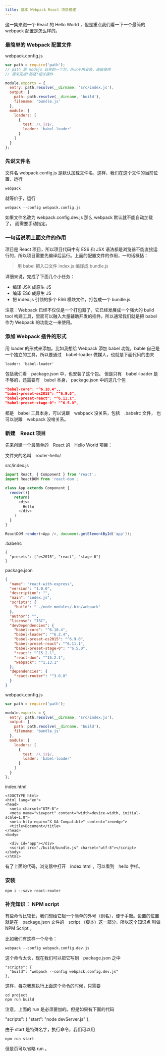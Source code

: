 ```yaml
---
title: 基本 Webpack React 项目搭建
---
```


这一集来跑一个 React 的 Hello World ，但是重点我们看一下一个最简的
webpack 配置是怎么样的。


### 最简单的 Webpack 配置文件


webpack.config.js

```js
var path = require('path');
// path 是 nodejs 自带的一个包，所以不用安装，直接使用
// 用来完成*路径*相关操作

module.exports = {
  entry: path.resolve(__dirname, 'src/index.js'),
  output: {
    path: path.resolve(__dirname, 'build'),
    filename: 'bundle.js'
  },
  module: {
    loaders: [
      {
        test: /\.js$/,
        loader: 'babel-loader'
      }
    ]
  }
};
```


### 先说文件名

文件名 webpack.config.js 是默认加载文件名，这样，我们在这个文件的当前位置，运行

```
webpack
```

就等价于，运行

```
webpack --config webpack.config.js
```

如果文件名改为 webpack.config.dev.js 那么 webpack 默认就不能自动加载了，
而需要手动指定。

### 一句话说明上面文件的作用

项目是 React 项目，所以项目代码中有 ES6 和 JSX 语法都是浏览器不能直接运行的，所以项目需要先编译后运行。上面的配置文件的作用，一句话概括：

>用 babel 把入口文件 index.js 编译成 bundle.js

详细来说，完成了下面几个小任务：

- 编译 JSX 成原生 JS
- 编译 ES6 成原生 JS
- 把 index.js 引领的多个 ES6 模块文件，打包成一个 bundle.js

注意：Webpack 已经不仅仅是一个打包器了，它已经发展成一个强大的 build tool
构建工具，里面可以融入大量辅助开发的插件。所以通常我们就是把 babel 作为 Webpack 的功能之一来使用。

### 添加 Webpack 插件的形式

用 loader 的形式来添加。比如我想给 Webpack 添加 babel 功能。bable 自己是
一个独立的工具，所以要通过　babel-loader 做媒人，也就是下面代码的由来

```
loader: 'babel-loader'
```

包括我们看　package.json 中，也安装了这个包。
但是只有　babel-loader 是不够的，还需要有　babel 本身，
package.json 中的这几个包

```json
"babel-core": "^6.10.4",,
"babel-preset-es2015": "^6.9.0",
"babel-preset-react": "^6.11.1",
"babel-preset-stage-0": "^6.5.0",
```

都是　babel 工具本身，可以说跟　webpack 没关系，包括　.babelrc 文件，
也可以说跟　webpack 没啥关系。



### 新建　React 项目

先来创建一个最简单的　React 的　Hello World 项目：

文件夹的名叫　router-hello/

src/index.js

```js
import React, { Component } from 'react';
import ReactDOM from 'react-dom';

class App extends Component {
  render(){
    return(
      <div>
        Hello
      </div>
    )
  }
}

ReactDOM.render(<App />, document.getElementById('app'));
```

.babelrc

```
{
  "presets": ["es2015", "react", "stage-0"]
}
```

package.json

```json
{
  "name": "react-with-express",
  "version": "1.0.0",
  "description": "",
  "main": "index.js",
  "scripts": {
    "build": " ./node_modules/.bin/webpack"
  },
  "author": "",
  "license": "ISC",
  "devDependencies": {
    "babel-core": "^6.10.4",
    "babel-loader": "^6.2.4",
    "babel-preset-es2015": "^6.9.0",
    "babel-preset-react": "^6.11.1",
    "babel-preset-stage-0": "^6.5.0",
    "react": "^15.2.1",
    "react-dom": "^15.2.1",
    "webpack": "^1.13.1"
  },
  "dependencies": {
    "react-router": "^3.0.0"
  }
}
```

webpack.config.js

```js
var path = require('path');

module.exports = {
  entry: path.resolve(__dirname, 'src/index.js'),
  output: {
    path: path.resolve(__dirname, 'build'),
    filename: 'bundle.js'
  },
  module: {
    loaders: [
      {
        test: /\.js$/,
        loader: 'babel-loader'
      }
    ]
  }
};
```

index.html

```
<!DOCTYPE html>
<html lang="en">
<head>
  <meta charset="UTF-8">
  <meta name="viewport" content="width=device-width, initial-scale=1.0">
  <meta http-equiv="X-UA-Compatible" content="ie=edge">
  <title>Document</title>
</head>
<body>

  <div id="app"></div>
  <script src="./build/bundle.js" charset="utf-8"></script>
</body>
</html>
```

有了上面的代码，浏览器中打开　index.html ，可以看到　hello 字样。


### 安装


```
npm i --save react-router
```






### 补充知识： NPM script

有些命令比较长，我们想给它起一个简单的外号（别名），便于手敲。设置的位置
就是在　package.json 文件的　script （脚本）这一部分。所以这个知识点
叫做　NPM Script 。


比如我们有这样一个命令：

```
webpack --config webpack.config.dev.js
```

这个命令太长，现在我们可以把它写到　package.json 之中

```
"scripts": {
  "build": "webpack --config webpack.config.dev.js"
},
```

这样，每次我想执行上面这个命令的时候，只需要

```
cd project
npm run build
```

注意，上面的 run 是必须要加的。但是如果有下面的代码

"scripts": {
  "start": "node devServer.js"
},

由于 start 是特殊名字，执行命令，我们可以用

```
npm run start
```

但是页可以省略 run 。
